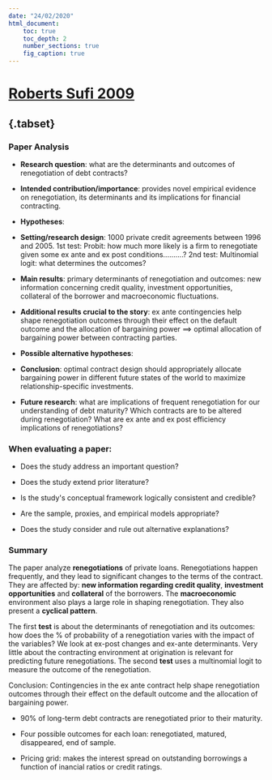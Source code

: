 ```yaml
---
date: "24/02/2020"
html_document:
    toc: true
    toc_depth: 2
    number_sections: true
    fig_caption: true
---
```

# [**Roberts Sufi 2009**](https://www.sciencedirect.com/science/article/pii/S0304405X09000798)

## {.tabset}

### **Paper Analysis**

-   **Research question**:  what are the determinants and outcomes of renegotiation of debt contracts?

-   **Intended contribution/importance**: provides novel empirical evidence on renegotiation, its determinants and its implications for financial contracting. 

-   **Hypotheses**: 

-   **Setting/research design**: 1000 private credit agreements between 1996 and 2005. 1st test: Probit: how much more likely is a firm to renegotiate given some ex ante and ex post conditions..........? 2nd test: Multinomial logit: what determines the outcomes?

-   **Main results**: primary determinants of renegotiation and outcomes: new information concerning credit quality, investment opportunities, collateral of the borrower and macroeconomic fluctuations.

-   **Additional results crucial to the story**: ex ante contingencies help shape renegotiation outcomes through their effect on the default outcome and the allocation of bargaining power $\implies$ optimal allocation of bargaining power between contracting parties.

- **Possible alternative hypotheses**: 

-   **Conclusion**:  optimal contract design should appropriately allocate bargaining power in different future states of the world to maximize relationship-specific investments. 

- **Future research**: what are implications of frequent renegotiation for our understanding of debt maturity? Which contracts are to be altered during renegotiation? What are ex ante and ex post efficiency implications of renegotiations? 

### **When evaluating a paper:**

- Does the study address an important question?

- Does the study extend prior literature?

- Is the study's conceptual framework logically consistent and credible?

- Are the sample, proxies, and empirical models appropriate?

- Does the study consider and rule out alternative explanations?

### **Summary**

The paper analyze **renegotiations** of private loans. Renegotiations happen frequently, and they lead to significant changes to the terms of the contract. They are affected by: **new information regarding credit quality**, **investment opportunities** and **collateral** of the borrowers. The **macroeconomic** environment also plays a large role in shaping renegotiation. They also present a **cyclical pattern**. 

The first **test** is about the determinants of renegotiation and its outcomes: how does the \% of probability of a renegotiation varies with the impact of the variables? We look at ex-post changes and ex-ante determinants. Very little about the contracting environment at origination is relevant for predicting future renegotiations. The second **test** uses a multinomial logit to measure the outcome of the renegotiation.

Conclusion: Contingencies in the ex ante contract help shape renegotiation outcomes through their effect on the default outcome and the allocation of bargaining power.

- 90\% of long-term debt contracts are renegotiated prior to their maturity.

- Four possible outcomes for each loan: renegotiated, matured, disappeared, end of sample. 

- Pricing grid: makes the interest spread on outstanding borrowings a function of inancial ratios or credit ratings. 
